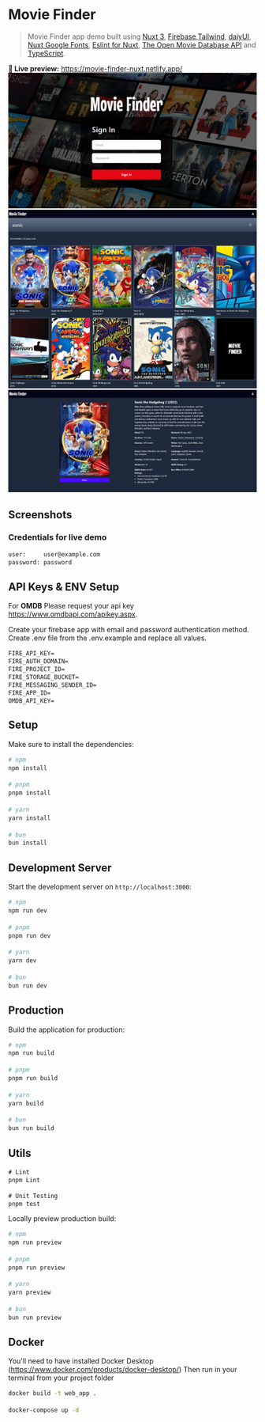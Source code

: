 # Movie Finder

> Movie Finder app demo built using [Nuxt 3](https://github.com/nuxt/nuxt), [Firebase](https://firebase.google.com/),[Tailwind](https://tailwindcss.com/docs/installation), [daiyUI](https://daisyui.com/), [Nuxt Google Fonts](https://nuxt.com/modules/google-fonts), [Eslint for Nuxt](https://nuxt.com/modules/eslint), [The Open Movie Database API](https://www.omdbapi.com/) and [TypeScript](https://github.com/microsoft/TypeScript).

**🍿 Live preview:** https://movie-finder-nuxt.netlify.app/
![Login screenshot](public/screenshots/login.png)
![Search screenshot](public/screenshots/search.png)
![Detail screenshot](public/screenshots/detail.png)

## Screenshots

### Credentials for live demo 
```
user:     user@example.com
password: password
```

## API Keys & ENV Setup
For **OMDB** Please request your api key https://www.omdbapi.com/apikey.aspx.

Create your firebase app with email and password authentication method.
Create .env file from the .env.example and replace all values.


```
FIRE_API_KEY=
FIRE_AUTH_DOMAIN=
FIRE_PROJECT_ID=
FIRE_STORAGE_BUCKET=
FIRE_MESSAGING_SENDER_ID=
FIRE_APP_ID=
OMDB_API_KEY=
```

## Setup

Make sure to install the dependencies:

```bash
# npm
npm install

# pnpm
pnpm install

# yarn
yarn install

# bun
bun install
```

## Development Server

Start the development server on `http://localhost:3000`:

```bash
# npm
npm run dev

# pnpm
pnpm run dev

# yarn
yarn dev

# bun
bun run dev
```

## Production

Build the application for production:

```bash
# npm
npm run build

# pnpm
pnpm run build

# yarn
yarn build

# bun
bun run build
```

## Utils
```
# Lint 
pnpm Lint 

# Unit Testing 
pnpm test
```

Locally preview production build:

```bash
# npm
npm run preview

# pnpm
pnpm run preview

# yarn
yarn preview

# bun
bun run preview
```
## Docker
You'll need to have installed Docker Desktop (https://www.docker.com/products/docker-desktop/)
Then run in your terminal from your project folder
```bash
docker build -t web_app .

docker-compose up -d
```
